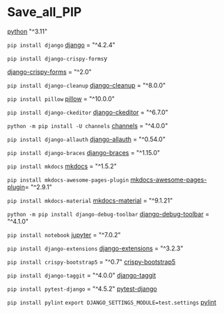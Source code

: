 # Save_all_PIP

[python](https://www.python.org) "^3.11"

`pip install django`
[django](https://www.djangoproject.com) = "^4.2.4"

`pip install django-crispy-forms`y

[django-crispy-forms](https://django-crispy-forms.readthedocs.io/en/latest/install.html) = "^2.0"

`pip install django-cleanup`
[django-cleanup](https://github.com/un1t/django-cleanup) = "^8.0.0"

`pip install pillow`
[pillow](https://python-pillow.org) = "^10.0.0"

`pip install django-ckeditor`
[django-ckeditor](https://pypi.org/project/django-ckeditor) = "^6.7.0"

`python -m pip install -U channels`
[channels](https://channels.readthedocs.io/en/stable/installation.html) = "^4.0.0"

`pip install django-allauth`
[django-allauth](https://django-allauth.readthedocs.io/en/latest/installation.html) = "^0.54.0"

`pip install django-braces`
[django-braces](https://django-braces.readthedocs.io/en/latest) = "^1.15.0"

`pip install mkdocs`
[mkdocs](https://www.mkdocs.org) = "^1.5.2"

`pip install mkdocs-awesome-pages-plugin`
[mkdocs-awesome-pages-plugin](https://github.com/lukasgeiter/mkdocs-awesome-pages-plugin)= "^2.9.1"

`pip install mkdocs-material`
[mkdocs-material](https://squidfunk.github.io/mkdocs-material/getting-started/) = "^9.1.21"

`python -m pip install django-debug-toolbar`
[django-debug-toolbar](https://django-debug-toolbar.readthedocs.io/en/latest/) = "^4.1.0"

`pip install notebook`
[jupyter](https://jupyter.org/) = "^7.0.2"

`pip install django-extensions`
[django-extensions](https://pypi.org/project/django-extensions/) = "^3.2.3"

`pip install crispy-bootstrap5` = "^0.7"
[crispy-bootstrap5](https://pypi.org/project/crispy-bootstrap5/)

`pip install django-taggit` = "^4.0.0"
[django-taggit](https://django-taggit.readthedocs.io/en/latest/getting_started.html)

`pip install pytest-django` = "^4.5.2"
[pytest-django](https://pytest-django.readthedocs.io/en/latest/index.html)

`pip install pylint`
`export DJANGO_SETTINGS_MODULE=test.settings`
[pylint](https://pylint.readthedocs.io/en/latest/index.html)
